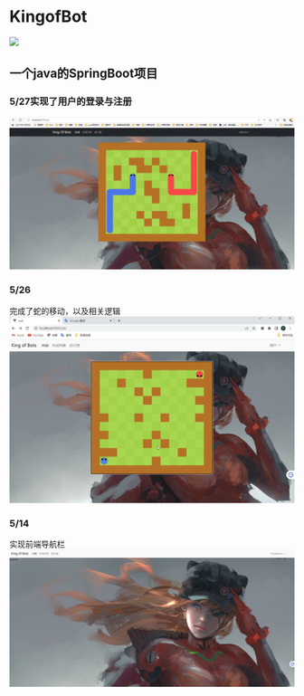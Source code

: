 # KingofBot

![](http://p5.img.cctvpic.com//photoworkspace/imageLocalized/2020/01/07/2020010708461138427.jpg)

## 一个java的SpringBoot项目

### 5/27实现了用户的登录与注册
![](https://raw.githubusercontent.com/martine-stdo/my_images/master/LoginandRegister.gif)
### 5/26
完成了蛇的移动，以及相关逻辑
![](https://raw.githubusercontent.com/martine-stdo/my_images/master/Snake.gif)
### 5/14
实现前端导航栏
![](https://raw.githubusercontent.com/martine-stdo/my_images/master/20230514235123.png)
